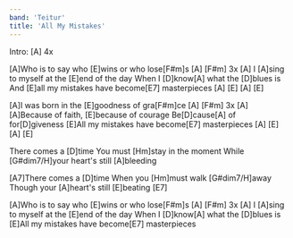 ```yaml
---
band: 'Teitur'
title: 'All My Mistakes'
---
```




Intro: [A] 4x

[A]Who is to say who [E]wins or who lose[F#m]s [A] [F#m] 3x [A]
I [A]sing to myself at the [E]end of the day
When I [D]know[A] what the [D]blues is
And [E]all my mistakes have become[E7] masterpieces [A] [E] [A] [E]

[A]I was born in the [E]goodness of gra[F#m]ce [A] [F#m] 3x [A]
[A]Because of faith, [E]because of courage
Be[D]cause[A] of for[D]giveness
[E]All my mistakes have become[E7] masterpieces [A] [E] [A] [E]

There comes a [D]time
You must [Hm]stay in the moment
While [G#dim7/H]your heart's still [A]bleeding

[A7]There comes a [D]time
When you [Hm]must walk [G#dim7/H]away
Though your [A]heart's still [E]beating [E7]

[A]Who is to say who [E]wins or who lose[F#m]s [A] [F#m] 3x [A]
I [A]sing to myself at the [E]end of the day
When I [D]know[A] what the [D]blues is
[E]All my mistakes have become[E7] masterpieces


